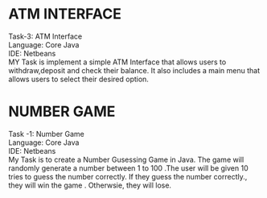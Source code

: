 # ATM INTERFACE
Task-3: ATM Interface
<br/>
Language: Core Java
<br/>
IDE: Netbeans
<br/>
MY Task is implement a simple ATM Interface that allows users to withdraw,deposit and check their balance. It also includes a  main menu that allows users to select their desired option.
<br/>

# NUMBER GAME
Task -1: Number Game
<br/>
Language: Core Java
<br/>
IDE: Netbeans
<br/>
My Task is to create a Number Gusessing Game in Java. The game will  randomly generate a number  between 1 to 100 .The user will be given 10 tries to guess the number correctly. If they guess the number correctly., they will win the game . Otherwsie, they will lose.
<br/>
